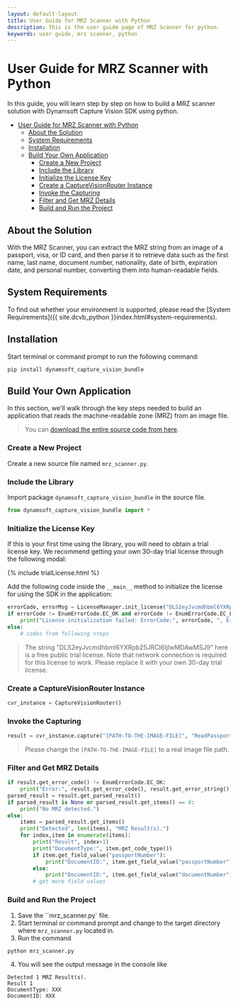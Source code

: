 ```yaml
---
layout: default-layout
title: User Guide for MRZ Scanner with Python
description: This is the user guide page of MRZ Scanner for python.
keywords: user guide, mrz scanner, python
---
```


# User Guide for MRZ Scanner with Python

In this guide, you will learn step by step on how to build a MRZ scanner solution with Dynamsoft Capture Vision SDK using python.

- [User Guide for MRZ Scanner with Python](#user-guide-for-mrz-scanner-with-python)
  - [About the Solution](#about-the-solution)
  - [System Requirements](#system-requirements)
  - [Installation](#installation)
  - [Build Your Own Application](#build-your-own-application)
    - [Create a New Project](#create-a-new-project)
    - [Include the Library](#include-the-library)
    - [Initialize the License Key](#initialize-the-license-key)
    - [Create a CaptureVisionRouter Instance](#create-a-capturevisionrouter-instance)
    - [Invoke the Capturing](#invoke-the-capturing)
    - [Filter and Get MRZ Details](#filter-and-get-mrz-details)
    - [Build and Run the Project](#build-and-run-the-project)


## About the Solution

With the MRZ Scanner, you can extract the MRZ string from an image of a passport, visa, or ID card, and then parse it to retrieve data such as the first name, last name, document number, nationality, date of birth, expiration date, and personal number, converting them into human-readable fields.

## System Requirements

To find out whether your environment is supported, please read the [System Requirements]({{ site.dcvb_python }}index.html#system-requirements).

## Installation

Start terminal or command prompt to run the following command:

```
pip install dynamsoft_capture_vision_bundle
```

## Build Your Own Application

In this section, we'll walk through the key steps needed to build an application that reads the machine-readable zone (MRZ) from an image file.

> You can <a href="https://github.com/Dynamsoft/capture-vision-python-samples/blob/main/Samples/mrz_scanner.py" target="_blank">download the entire source code from here</a>.

### Create a New Project

Create a new source file named `mrz_scanner.py`.

### Include the Library

Import package `dynamsoft_capture_vision_bundle` in the source file.

```python
from dynamsoft_capture_vision_bundle import *
```

### Initialize the License Key

If this is your first time using the library, you will need to obtain a trial license key. We recommend getting your own 30-day trial license through the following modal:

{% include trialLicense.html %}

Add the following code inside the `__main__` method to initialize the license for using the SDK in the application:

```python
errorCode, errorMsg = LicenseManager.init_license("DLS2eyJvcmdhbml6YXRpb25JRCI6IjIwMDAwMSJ9")
if errorCode != EnumErrorCode.EC_OK and errorCode != EnumErrorCode.EC_LICENSE_CACHE_USED:
    print("License initialization failed: ErrorCode:", errorCode, ", ErrorString:", errorMsg)
else:
    # codes from following steps
```

> The string "DLS2eyJvcmdhbml6YXRpb25JRCI6IjIwMDAwMSJ9" here is a free public trial license. Note that network connection is required for this license to work. Please replace it with your own 30-day trial license.

### Create a CaptureVisionRouter Instance

```python
cvr_instance = CaptureVisionRouter()
```

### Invoke the Capturing

```python
result = cvr_instance.capture("[PATH-TO-THE-IMAGE-FILE]", "ReadPassportAndId")
```

> Please change the `[PATH-TO-THE-IMAGE-FILE]` to a real image file path.

### Filter and Get MRZ Details

```python
if result.get_error_code() != EnumErrorCode.EC_OK:
    print("Error:", result.get_error_code(), result.get_error_string())
parsed_result = result.get_parsed_result()
if parsed_result is None or parsed_result.get_items() == 0:
    print("No MRZ detected.")
else:
    items = parsed_result.get_items()
    print("Detected", len(items), "MRZ Result(s).")
    for index,item in enumerate(items):
        print("Result", index+1)
        print("DocumentType:", item.get_code_type())
        if item.get_field_value("passportNumber"):
            print("DocumentID:", item.get_field_value("passportNumber"))
        else:
            print("DocumentID:", item.get_field_value("documentNumber"))
        # get more field values
```

### Build and Run the Project

1. Save the ``mrz_scanner.py` file.
2. Start terminal or command prompt and change to the target directory where `mrz_scanner.py` located in.
3. Run the command

```
python mrz_scanner.py
```

4. You will see the output message in the console like

```
Detected 1 MRZ Result(s).
Result 1
DocumentType: XXX
DocumentID: XXX
```

